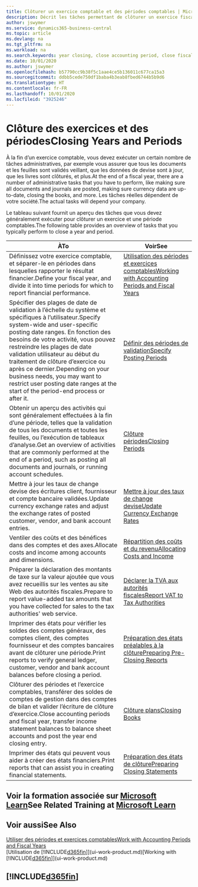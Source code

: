 ```yaml
---
title: Clôturer un exercice comptable et des périodes comptables | Microsoft Docs
description: Décrit les tâches permettant de clôturer un exercice fiscal ou une période comptable, par exemple, en vérifiant que les documents et les feuilles sont validés et en vérifiant les soldes bancaires.
author: jswymer
ms.service: dynamics365-business-central
ms.topic: article
ms.devlang: na
ms.tgt_pltfrm: na
ms.workload: na
ms.search.keywords: year closing, close accounting period, close fiscal year, bank account detailed trial balance
ms.date: 10/01/2020
ms.author: jswymer
ms.openlocfilehash: b57790cc9b38f5c1aae4ce5b136011c677ca15a3
ms.sourcegitcommit: ddbb5cede750df1baba4b3eab8fbed6744b5b9d6
ms.translationtype: HT
ms.contentlocale: fr-FR
ms.lasthandoff: 10/01/2020
ms.locfileid: "3925246"
---
```

# <a name="closing-years-and-periods"></a><span data-ttu-id="8c065-103">Clôture des exercices et des périodes</span><span class="sxs-lookup"><span data-stu-id="8c065-103">Closing Years and Periods</span></span>

<span data-ttu-id="8c065-104">À la fin d’un exercice comptable, vous devez exécuter un certain nombre de tâches administratives, par exemple vous assurer que tous les documents et les feuilles sont validés veillant, que les données de devise sont à jour, que les livres sont clôturés, et plus.</span><span class="sxs-lookup"><span data-stu-id="8c065-104">At the end of a fiscal year, there are a number of administrative tasks that you have to perform, like making sure all documents and journals are posted, making sure currency data are up-to-date, closing the books, and more.</span></span> <span data-ttu-id="8c065-105">Les tâches réelles dépendent de votre société.</span><span class="sxs-lookup"><span data-stu-id="8c065-105">The actual tasks will depend your company.</span></span>

<span data-ttu-id="8c065-106">Le tableau suivant fournit un aperçu des tâches que vous devez généralement exécuter pour clôturer un exercice et une période comptables.</span><span class="sxs-lookup"><span data-stu-id="8c065-106">The following table provides an overview of tasks that you typically perform to close a year and period.</span></span>

| <span data-ttu-id="8c065-107">À</span><span class="sxs-lookup"><span data-stu-id="8c065-107">To</span></span> | <span data-ttu-id="8c065-108">Voir</span><span class="sxs-lookup"><span data-stu-id="8c065-108">See</span></span> |
| --- | --- |
| <span data-ttu-id="8c065-109">Définissez votre exercice comptable, et séparer-le en périodes dans lesquelles rapporter le résultat financier.</span><span class="sxs-lookup"><span data-stu-id="8c065-109">Define your fiscal year, and divide it into time periods for which to report financial performance.</span></span> | [<span data-ttu-id="8c065-110">Utilisation des périodes et exercices comptables</span><span class="sxs-lookup"><span data-stu-id="8c065-110">Working with Accounting Periods and Fiscal Years</span></span>](finance-accounting-periods-and-fiscal-years.md)|
| <span data-ttu-id="8c065-111">Spécifier des plages de date de validation à l’échelle du système et spécifiques à l’utilisateur.</span><span class="sxs-lookup"><span data-stu-id="8c065-111">Specify system-wide and user-specific posting date ranges.</span></span> <span data-ttu-id="8c065-112">En fonction des besoins de votre activité, vous pouvez restreindre les plages de date validation utilisateur au début du traitement de clôture d’exercice ou après ce dernier.</span><span class="sxs-lookup"><span data-stu-id="8c065-112">Depending on your business needs, you may want to restrict user posting date ranges at the start of the period-end process or after it.</span></span> |[<span data-ttu-id="8c065-113">Définir des périodes de validation</span><span class="sxs-lookup"><span data-stu-id="8c065-113">Specify Posting Periods</span></span>](finance-how-specify-posting-periods.md) |
| <span data-ttu-id="8c065-114">Obtenir un aperçu des activités qui sont généralement effectuées à la fin d’une période, telles que la validation de tous les documents et toutes les feuilles, ou l’exécution de tableaux d’analyse.</span><span class="sxs-lookup"><span data-stu-id="8c065-114">Get an overview of activities that are commonly performed at the end of a period, such as posting all documents and journals, or running account schedules.</span></span> |[<span data-ttu-id="8c065-115">Clôture périodes</span><span class="sxs-lookup"><span data-stu-id="8c065-115">Closing Periods</span></span>](year-how-complete-period-end-processes.md) |
| <span data-ttu-id="8c065-116">Mettre à jour les taux de change devise des écritures client, fournisseur et compte bancaire validées.</span><span class="sxs-lookup"><span data-stu-id="8c065-116">Update currency exchange rates and adjust the exchange rates of posted customer, vendor, and bank account entries.</span></span> |[<span data-ttu-id="8c065-117">Mettre à jour des taux de change devise</span><span class="sxs-lookup"><span data-stu-id="8c065-117">Update Currency Exchange Rates</span></span>](finance-how-update-currencies.md) |
| <span data-ttu-id="8c065-118">Ventiler des coûts et des bénéfices dans des comptes et des axes.</span><span class="sxs-lookup"><span data-stu-id="8c065-118">Allocate costs and income among accounts and dimensions.</span></span> |[<span data-ttu-id="8c065-119">Répartition des coûts et du revenu</span><span class="sxs-lookup"><span data-stu-id="8c065-119">Allocating Costs and Income</span></span>](year-allocate-costs-income.md) |
| <span data-ttu-id="8c065-120">Préparer la déclaration des montants de taxe sur la valeur ajoutée que vous avez recueillis sur les ventes au site Web des autorités fiscales.</span><span class="sxs-lookup"><span data-stu-id="8c065-120">Prepare to report value-added tax amounts that you have collected for sales to the tax authorities' web service.</span></span> |[<span data-ttu-id="8c065-121">Déclarer la TVA aux autorités fiscales</span><span class="sxs-lookup"><span data-stu-id="8c065-121">Report VAT to Tax Authorities</span></span>](finance-how-report-vat.md)|
| <span data-ttu-id="8c065-122">Imprimer des états pour vérifier les soldes des comptes généraux, des comptes client, des comptes fournisseur et des comptes bancaires avant de clôturer une période.</span><span class="sxs-lookup"><span data-stu-id="8c065-122">Print reports to verify general ledger, customer, vendor and bank account balances before closing a period.</span></span> |[<span data-ttu-id="8c065-123">Préparation des états préalables à la clôture</span><span class="sxs-lookup"><span data-stu-id="8c065-123">Preparing Pre-Closing Reports</span></span>](year-prepare-preclose-reports.md) |
| <span data-ttu-id="8c065-124">Clôturer des périodes et l’exercice comptables, transférer des soldes de comptes de gestion dans des comptes de bilan et valider l’écriture de clôture d’exercice.</span><span class="sxs-lookup"><span data-stu-id="8c065-124">Close accounting periods and fiscal year, transfer income statement balances to balance sheet accounts and post the year end closing entry.</span></span> |[<span data-ttu-id="8c065-125">Clôture plans</span><span class="sxs-lookup"><span data-stu-id="8c065-125">Closing Books</span></span>](year-close-books.md) |
| <span data-ttu-id="8c065-126">Imprimer des états qui peuvent vous aider à créer des états financiers.</span><span class="sxs-lookup"><span data-stu-id="8c065-126">Print reports that can assist you in creating financial statements.</span></span> |[<span data-ttu-id="8c065-127">Préparation des états de clôture</span><span class="sxs-lookup"><span data-stu-id="8c065-127">Preparing Closing Statements</span></span>](year-prepare-close-statement.md) |

## <a name="see-related-training-at-microsoft-learn"></a><span data-ttu-id="8c065-128">Voir la formation associée sur [Microsoft Learn](/learn/modules/close-fiscal-year-dynamics-365-business-central/index)</span><span class="sxs-lookup"><span data-stu-id="8c065-128">See Related Training at [Microsoft Learn](/learn/modules/close-fiscal-year-dynamics-365-business-central/index)</span></span>

## <a name="see-also"></a><span data-ttu-id="8c065-129">Voir aussi</span><span class="sxs-lookup"><span data-stu-id="8c065-129">See Also</span></span>

[<span data-ttu-id="8c065-130">Utiliser des périodes et exercices comptables</span><span class="sxs-lookup"><span data-stu-id="8c065-130">Work with Accounting Periods and Fiscal Years</span></span>](finance-accounting-periods-and-fiscal-years.md)  
<span data-ttu-id="8c065-131">[Utilisation de [!INCLUDE[d365fin](includes/d365fin_md.md)]](ui-work-product.md)</span><span class="sxs-lookup"><span data-stu-id="8c065-131">[Working with [!INCLUDE[d365fin](includes/d365fin_md.md)]](ui-work-product.md)</span></span>

## [!INCLUDE[d365fin](includes/free_trial_md.md)]  
